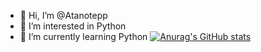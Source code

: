 - 👋 Hi, I’m @Atanotepp
- 👀 I’m interested in Python
- 🌱 I’m currently learning Python
[![Anurag's GitHub stats](https://github-readme-stats.vercel.app/api?username=Atanotepp)](https://github.com/anuraghazra/github-readme-stats)
